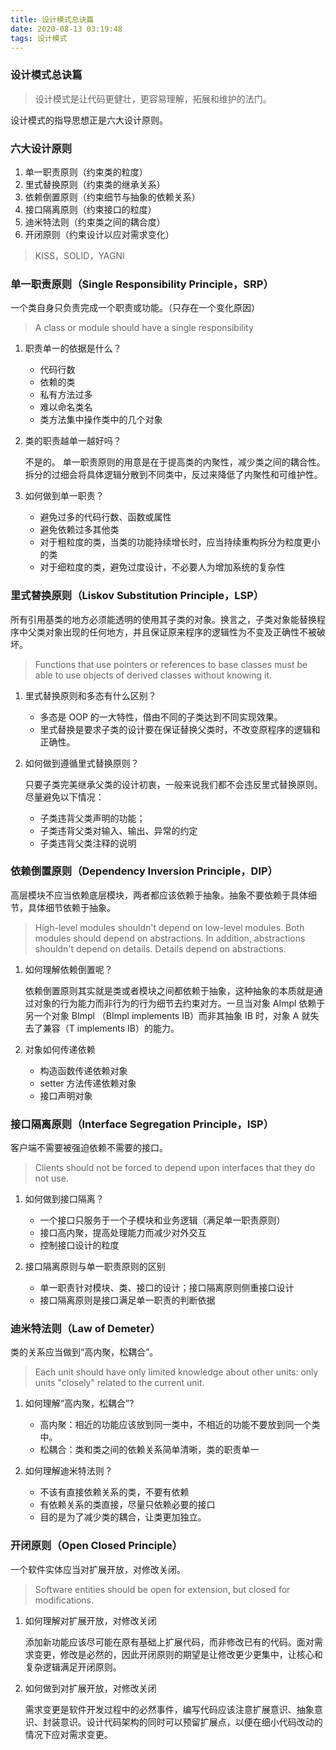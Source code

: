 ```yaml
---
title: 设计模式总诀篇
date: 2020-08-13 03:19:48
tags: 设计模式
---
```


### 设计模式总诀篇

> 设计模式是让代码更健壮，更容易理解，拓展和维护的法门。

设计模式的指导思想正是六大设计原则。

<!--分割线-->

<!--more-->


### 六大设计原则

1. 单一职责原则（约束类的粒度）
2. 里式替换原则（约束类的继承关系）
3. 依赖倒置原则（约束细节与抽象的依赖关系）
4. 接口隔离原则（约束接口的粒度）
5. 迪米特法则（约束类之间的耦合度）
6. 开闭原则（约束设计以应对需求变化）

> KISS，SOLID，YAGNI

### 单一职责原则（Single Responsibility Principle，SRP）

一个类自身只负责完成一个职责或功能。（只存在一个变化原因）

> A class or module should have a single responsibility

1. 职责单一的依据是什么？

   - 代码行数
   - 依赖的类
   - 私有方法过多
   - 难以命名类名
   - 类方法集中操作类中的几个对象

2. 类的职责越单一越好吗？

   不是的。
   单一职责原则的用意是在于提高类的内聚性，减少类之间的耦合性。拆分的过细会将具体逻辑分散到不同类中，反过来降低了内聚性和可维护性。

3. 如何做到单一职责？

   - 避免过多的代码行数、函数或属性
   - 避免依赖过多其他类
   - 对于粗粒度的类，当类的功能持续增长时，应当持续重构拆分为粒度更小的类
   - 对于细粒度的类，避免过度设计，不必要人为增加系统的复杂性

### 里式替换原则（Liskov Substitution Principle，LSP）

所有引用基类的地方必须能透明的使用其子类的对象。换言之，子类对象能替换程序中父类对象出现的任何地方，并且保证原来程序的逻辑性为不变及正确性不被破坏。

> Functions that use pointers or references to base classes must be able to use objects of derived classes without knowing it.

1. 里式替换原则和多态有什么区别？

   - 多态是 OOP 的一大特性，借由不同的子类达到不同实现效果。
   - 里式替换是要求子类的设计要在保证替换父类时，不改变原程序的逻辑和正确性。

2. 如何做到遵循里式替换原则？

   只要子类完美继承父类的设计初衷，一般来说我们都不会违反里式替换原则。
   尽量避免以下情况：
   - 子类违背父类声明的功能；
   - 子类违背父类对输入、输出、异常的约定
   - 子类违背父类注释的说明

### 依赖倒置原则（Dependency Inversion Principle，DIP）

高层模块不应当依赖底层模块，两者都应该依赖于抽象。抽象不要依赖于具体细节，具体细节依赖于抽象。

> High-level modules shouldn't depend on low-level modules. Both modules should depend on abstractions. In addition, abstractions shouldn't depend on details. Details depend on abstractions.

1. 如何理解依赖倒置呢？

   依赖倒置原则其实就是类或者模块之间都依赖于抽象，这种抽象的本质就是通过对象的行为能力而非行为的行为细节去约束对方。一旦当对象 AImpl 依赖于另一个对象 BImpl （BImpl implements IB）而非其抽象 IB 时，对象 A 就失去了兼容（T implements IB）的能力。

2. 对象如何传递依赖

   - 构造函数传递依赖对象
   - setter 方法传递依赖对象
   - 接口声明对象

### 接口隔离原则（Interface Segregation Principle，ISP）

客户端不需要被强迫依赖不需要的接口。

> Clients should not be forced to depend upon interfaces that they do not use.

1. 如何做到接口隔离？

   - 一个接口只服务于一个子模块和业务逻辑（满足单一职责原则）
   - 接口高内聚，提高处理能力而减少对外交互
   - 控制接口设计的粒度

2. 接口隔离原则与单一职责原则的区别

   - 单一职责针对模块、类、接口的设计；接口隔离原则侧重接口设计
   - 接口隔离原则是接口满足单一职责的判断依据

### 迪米特法则（Law of Demeter）

类的关系应当做到“高内聚，松耦合”。

> Each unit should have only limited knowledge about other units: only units "closely" related to the current unit.

1. 如何理解“高内聚，松耦合”?

   - 高内聚：相近的功能应该放到同一类中，不相近的功能不要放到同一个类中。
   - 松耦合：类和类之间的依赖关系简单清晰，类的职责单一

2. 如何理解迪米特法则？

   - 不该有直接依赖关系的类，不要有依赖
   - 有依赖关系的类直接，尽量只依赖必要的接口
   - 目的是为了减少类的耦合，让类更加独立。

### 开闭原则（Open Closed Principle）

一个软件实体应当对扩展开放，对修改关闭。

> Software entities should be open for extension, but closed for modifications.

1. 如何理解对扩展开放，对修改关闭

    添加新功能应该尽可能在原有基础上扩展代码，而非修改已有的代码。面对需求变更，修改是必然的，因此开闭原则的期望是让修改更少更集中，让核心和复杂逻辑满足开闭原则。

2. 如何做到对扩展开放，对修改关闭

   需求变更是软件开发过程中的必然事件，编写代码应该注意扩展意识、抽象意识、封装意识。设计代码架构的同时可以预留扩展点，以便在细小代码改动的情况下应对需求变更。





